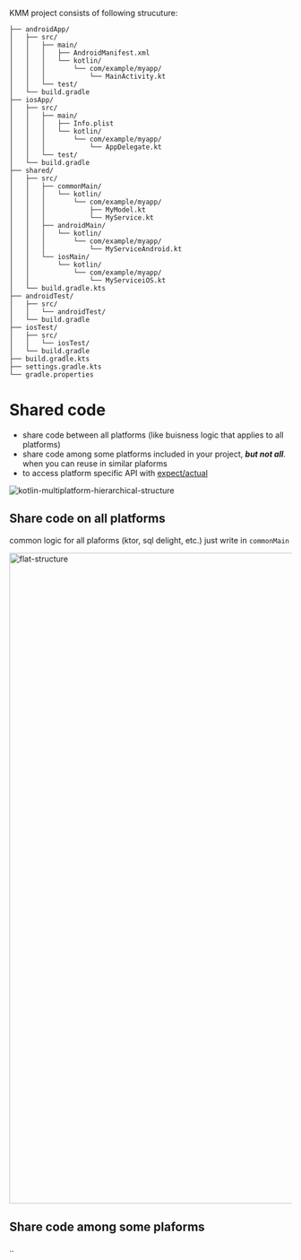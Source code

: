KMM project consists of following strucuture:
```
├── androidApp/ 
│   ├── src/       
│   │   ├── main/  
│   │   │   ├── AndroidManifest.xml
│   │   │   └── kotlin/
│   │   │       └── com/example/myapp/
│   │   │           └── MainActivity.kt
│   │   └── test/  
│   └── build.gradle
├── iosApp/      
│   ├── src/       
│   │   ├── main/  
│   │   │   ├── Info.plist
│   │   │   └── kotlin/
│   │   │       └── com/example/myapp/
│   │   │           └── AppDelegate.kt
│   │   └── test/  
│   └── build.gradle
├── shared/  
│   ├── src/       
│   │   ├── commonMain/
│   │   │   └── kotlin/
│   │   │       └── com/example/myapp/
│   │   │           ├── MyModel.kt
│   │   │           └── MyService.kt
│   │   ├── androidMain/ 
│   │   │   └── kotlin/
│   │   │       └── com/example/myapp/
│   │   │           └── MyServiceAndroid.kt
│   │   └── iosMain/    
│   │       └── kotlin/
│   │           └── com/example/myapp/
│   │               └── MyServiceiOS.kt
│   └── build.gradle.kts
├── androidTest/  
│   ├── src/       
│   │   └── androidTest/
│   └── build.gradle
├── iosTest/     
│   ├── src/       
│   │   └── iosTest/
│   └── build.gradle
├── build.gradle.kts
├── settings.gradle.kts
└── gradle.properties
```

# Shared code
- share code between all platforms (like buisness logic that applies to all platforms)
- share code among some platforms included in your project, **_but not all_**. when you can reuse in similar plaforms
- to access platform specific API with [expect/actual](url)

![kotlin-multiplatform-hierarchical-structure](https://user-images.githubusercontent.com/63263301/228298821-66d7cb5f-10d6-48bb-a503-fb7a072a30de.svg)

## Share code on all platforms
common logic for all plaforms (ktor, sql delight, etc.) just write in `commonMain`

<img width="1161" alt="flat-structure" src="https://user-images.githubusercontent.com/63263301/228302658-7f0e6a67-a9d9-4206-a666-2f681f9d8a88.png">


## Share code among some plaforms

..

